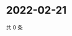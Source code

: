 # 2022-02-21

共 0 条

<!-- BEGIN WEIBO -->
<!-- 最后更新时间 Mon Feb 21 2022 03:12:35 GMT+0800 (China Standard Time) -->

<!-- END WEIBO -->
